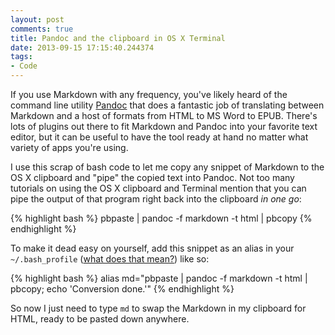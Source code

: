 ```yaml
---
layout: post
comments: true
title: Pandoc and the clipboard in OS X Terminal
date: 2013-09-15 17:15:40.244374
tags:
- Code
---
```


If you use Markdown with any frequency, you've likely heard of the command line utility [Pandoc][pandoc] that does a fantastic job of translating between Markdown and a host of formats from HTML to MS Word to EPUB. There's lots of plugins out there to fit Markdown and Pandoc into your favorite text editor, but it can be useful to have the tool ready at hand no matter what variety of apps you're using.

I use this scrap of bash code to let me copy any snippet of Markdown to the OS X clipboard and "pipe" the copied text into Pandoc. Not too many tutorials on using the OS X clipboard and Terminal mention that you can pipe the output of that program right back into the clipboard *in one go*:

{% highlight bash %}
pbpaste | pandoc -f markdown -t html | pbcopy
{% endhighlight %}

To make it dead easy on yourself, add this snippet as an alias in your `~/.bash_profile` ([what does that mean?][terminal]) like so:


{% highlight bash %}
alias md="pbpaste | pandoc -f markdown -t html | pbcopy; echo 'Conversion done.'"
{% endhighlight %}

So now I just need to type `md` to swap the Markdown in my clipboard for HTML, ready to be pasted down anywhere.


[md]: http://daringfireball.net/projects/Markdown/

[pandoc]: http://johnmacfarlane.net/pandoc/

[terminal]: http://mac.tutsplus.com/tutorials/terminal/speed-up-your-terminal-workflow-with-command-aliases-and-profile/